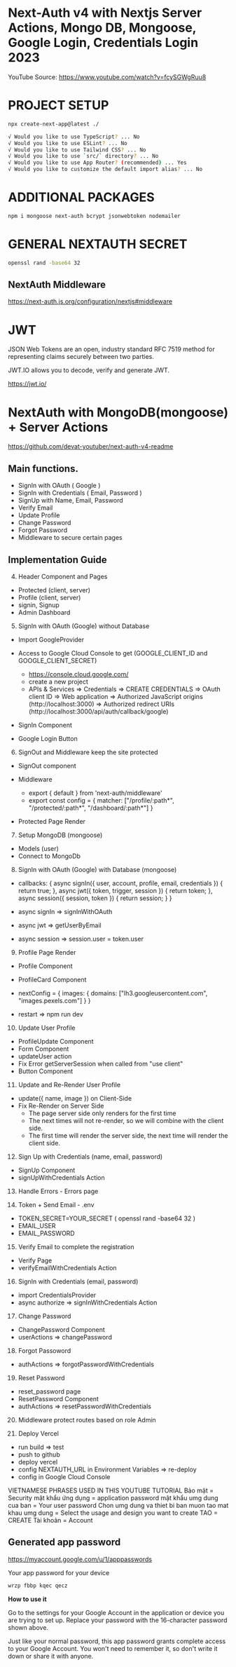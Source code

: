 #  Next-Auth v4 with Nextjs Server Actions, Mongo DB, Mongoose, Google Login, Credentials Login 2023

YouTube Source:
https://www.youtube.com/watch?v=fcySGWgRuu8

# PROJECT SETUP

```bash
npx create-next-app@latest ./

√ Would you like to use TypeScript? ... No
√ Would you like to use ESLint? ... No
√ Would you like to use Tailwind CSS? ... No
√ Would you like to use `src/` directory? ... No
√ Would you like to use App Router? (recommended) ... Yes
√ Would you like to customize the default import alias? ... No

```

# ADDITIONAL PACKAGES

```bash
npm i mongoose next-auth bcrypt jsonwebtoken nodemailer
```

# GENERAL NEXTAUTH SECRET

```bash
openssl rand -base64 32
```

## NextAuth Middleware

https://next-auth.js.org/configuration/nextjs#middleware

# JWT

JSON Web Tokens are an open, industry standard RFC 7519 method for representing claims securely between two parties.

JWT.IO allows you to decode, verify and generate JWT.

https://jwt.io/


# NextAuth with MongoDB(mongoose) + Server Actions

https://github.com/devat-youtuber/next-auth-v4-readme

## Main functions.

  - SignIn with OAuth ( Google )
  - SignIn with Credentials ( Email, Password )
  - SignUp with Name, Email, Password
  - Verify Email
  - Update Profile
  - Change Password
  - Forgot Password
  - Middleware to secure certain pages

## Implementation Guide

4. Header Component and Pages

  - Protected (client, server)
  - Profile (client, server)
  - signin, Signup
  - Admin Dashboard

5. SignIn with OAuth (Google) without Database

  - Import GoogleProvider
  - Access to Google Cloud Console to get (GOOGLE_CLIENT_ID and GOOGLE_CLIENT_SECRET)
    + https://console.cloud.google.com/
    + create a new project
    + APIs & Services => Credentials => CREATE CREDENTIALS => OAuth client ID
      => Web application => Authorized JavaScript origins (http://localhost:3000)
      => Authorized redirect URIs (http://localhost:3000/api/auth/callback/google)

  - SignIn Component
  - Google Login Button

6. SignOut and Middleware keep the site protected
  - SignOut component
  - Middleware
    + export { default } from 'next-auth/middleware'
    + export const config = {
      matcher: ["/profile/:path*", "/protected/:path*", "/dashboard/:path*"]
    }

  - Protected Page Render

7. Setup MongoDB (mongoose)
  - Models (user)
  - Connect to MongoDb

8. SignIn with OAuth (Google) with Database (mongoose)
  - callbacks: {
    async signIn({ user, account, profile, email, credentials }) {
      return true;
    },
    async jwt({ token, trigger, session }) {
      return token;
    },
    async session({ session, token }) {
      return session;
    }
  }

  - async signIn => signInWithOAuth
  - async jwt => getUserByEmail
  - async session => session.user = token.user

9. Profile Page Render
  - Profile Component
  - ProfileCard Component
  - nextConfig = {
    images: {
      domains: ["lh3.googleusercontent.com", "images.pexels.com"]
    }
  }

  - restart => npm run dev

10. Update User Profile
  - ProfileUpdate Component
  - Form Component
  - updateUser action
  - Fix Error getServerSession when called from "use client"
  - Button Component

11. Update and Re-Render User Profile
  - update({ name, image }) on Client-Side
  - Fix Re-Render on Server Side
    + The page server side only renders for the first time
    + The next times will not re-render, so we will combine with the client side.
    + The first time will render the server side, the next time will render the client side.

12. Sign Up with Credentials (name, email, password)
  - SignUp Component
  - signUpWithCredentials Action

13. Handle Errors - Errors page

14. Token + Send Email - .env
  - TOKEN_SECRET=YOUR_SECRET ( openssl rand -base64 32 )
  - EMAIL_USER
  - EMAIL_PASSWORD

15. Verify Email to complete the registration
  - Verify Page
  - verifyEmailWithCredentials Action

16. SignIn with Credentials (email, password)
  - import CredentialsProvider
  - async authorize => signInWithCredentials Action

17. Change Password
  - ChangePassword Component
  - userActions => changePassword

18. Forgot Passoword
  - authActions => forgotPasswordWithCredentials

19. Reset Password
  - reset_password page
  - ResetPassword Component
  - authActions => resetPasswordWithCredentials

20. Middleware protect routes based on role Admin

21. Deploy Vercel
  - run build => test
  - push to github
  - deploy vercel
  - config NEXTAUTH_URL in Environment Variables => re-deploy
  - config in Google Cloud Console


VIETNAMESE PHRASES USED IN THIS YOUTUBE TUTORIAL
Bảo mật = Security
mật khẩu ứng dụng = application password
mật khẩu umg dung cua ban = Your user password
Chon umg dung va thiet bi ban muon tao mat khau umg dung = Select the usage and design you want to create
TAO = CREATE
Tài khoản = Account

## Generated app password

https://myaccount.google.com/u/1/apppasswords

Your app password for your device

```bash
wrzp fbbp kqec qecz
```

**How to use it**

Go to the settings for your Google Account in the application or device you are trying to set up. Replace your password with the 16-character password shown above.

Just like your normal password, this app password grants complete access to your Google Account. You won't need to remember it, so don't write it down or share it with anyone.
